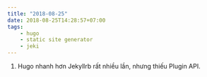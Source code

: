 ```yaml
---
title: "2018-08-25"
date: 2018-08-25T14:28:57+07:00
tags:
    - hugo
    - static site generator
    - jeki
---
```


1. Hugo nhanh hơn Jekyllrb rất nhiều lần, nhưng thiếu Plugin API.
